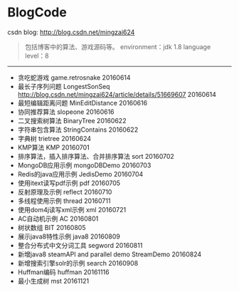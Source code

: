 # BlogCode
csdn blog: http://blog.csdn.net/mingzai624

>包括博客中的算法、游戏源码等。
environment：jdk 1.8 language level：8

---

- 贪吃蛇游戏 game.retrosnake 20160614
- 最长子序列问题 LongestSonSeq http://blog.csdn.net/mingzai624/article/details/51669607  20160614 
- 最短编辑距离问题 MinEditDistance 20160616
- 协同推荐算法 slopeone 20160616
- 二叉搜索树算法 BinaryTree 20160622
- 字符串包含算法 StringContains 20160622
- 字典树 trietree 20160624
- KMP算法 KMP 20160701
- 排序算法，插入排序算法、合并排序算法 sort 20160702
- MongoDB应用示例 mongoDBDemo 20160703
- Redis的java应用示例 JedisDemo 20160704
- 使用itext读写pdf示例 pdf 20160705
- 反射原理及示例 reflect 20160710
- 多线程使用示例 thread 20160711
- 使用dom4j读写xml示例 xml 20160721
- AC自动机示例 AC 20160801
- 树状数组 BIT 20160805
- 展示java8特性示例 java8 20160809
- 整合分布式中文分词工具 segword 20160811
- 新增java8 steamAPI and parallel demo StreamDemo 20160824
- 新增搜索引擎solr的示例 search 20160908
- Huffman编码 huffman 20161116
- 最小生成树 mst 20161121
